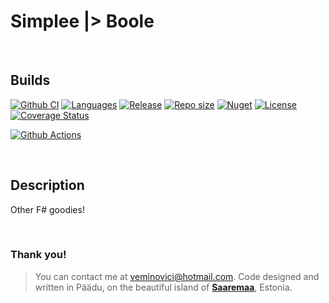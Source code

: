 # Simplee |> Boole

<br />

## Builds
[![Github CI](https://github.com/veminovici/boole/workflows/CINet/badge.svg)](https://github.com/veminovici/boole/actions)
[![Languages](https://img.shields.io/github/languages/top/veminovici/boole?color=%23b845fc)](https://github.com/veminovici/boole)
[![Release](https://img.shields.io/github/v/release/veminovici/boole?include_prereleases)](https://github.com/veminovici/boole/releases)
[![Repo size](https://img.shields.io/github/repo-size/veminovici/boole)](https://github.com/veminovici/boole)
[![Nuget](https://buildstats.info/nuget/Simplee.Boole?includePreReleases=true)](https://www.nuget.org/packages/Simplee.Boole/)
[![License](https://img.shields.io/github/license/veminovici/boole)](https://opensource.org/licenses/Apache-2.0)
[![Coverage Status](https://coveralls.io/repos/github/veminovici/boole/badge.svg?branch=main&bust=1)](https://coveralls.io/github/veminovici/boole)

[![Github Actions](https://buildstats.info/github/chart/veminovici/boole)](https://github.com/veminovici/boole)

<br />

## Description
Other F# goodies!

<br />

### Thank you!

> You can contact me at veminovici@hotmail.com. Code designed and written in Päädu, on the beautiful island of [**Saaremaa**](https://goo.gl/maps/DmB9ewY2R3sPGFnTA), Estonia.